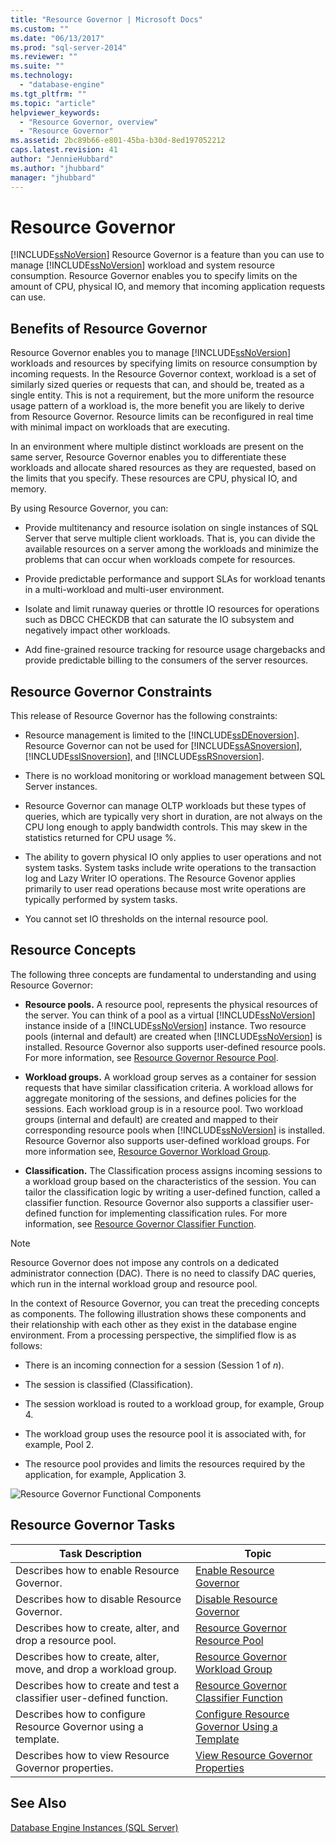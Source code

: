 ```yaml
---
title: "Resource Governor | Microsoft Docs"
ms.custom: ""
ms.date: "06/13/2017"
ms.prod: "sql-server-2014"
ms.reviewer: ""
ms.suite: ""
ms.technology: 
  - "database-engine"
ms.tgt_pltfrm: ""
ms.topic: "article"
helpviewer_keywords: 
  - "Resource Governor, overview"
  - "Resource Governor"
ms.assetid: 2bc89b66-e801-45ba-b30d-8ed197052212
caps.latest.revision: 41
author: "JennieHubbard"
ms.author: "jhubbard"
manager: "jhubbard"
---
```

# Resource Governor
  [!INCLUDE[ssNoVersion](../../../includes/ssnoversion-md.md)] Resource Governor is a feature than you can use to manage [!INCLUDE[ssNoVersion](../../../includes/ssnoversion-md.md)] workload and system resource consumption. Resource Governor enables you to specify limits on the amount of CPU, physical IO, and memory that incoming application requests can use.  
  
## Benefits of Resource Governor  
 Resource Governor enables you to manage [!INCLUDE[ssNoVersion](../../../includes/ssnoversion-md.md)] workloads and resources by specifying limits on resource consumption by incoming requests. In the Resource Governor context, workload is a set of similarly sized queries or requests that can, and should be, treated as a single entity. This is not a requirement, but the more uniform the resource usage pattern of a workload is, the more benefit you are likely to derive from Resource Governor. Resource limits can be reconfigured in real time with minimal impact on workloads that are executing.  
  
 In an environment where multiple distinct workloads are present on the same server, Resource Governor enables you to differentiate these workloads and allocate shared resources as they are requested, based on the limits that you specify. These resources are CPU, physical IO, and memory.  
  
 By using Resource Governor, you can:  
  
-   Provide multitenancy and resource isolation on single instances of SQL Server that serve multiple client workloads. That is, you can divide the available resources on a server among the workloads and minimize the problems that can occur when workloads compete for resources.  
  
-   Provide predictable performance and support SLAs for workload tenants in a multi-workload and multi-user environment.  
  
-   Isolate and limit runaway queries or throttle IO resources for operations such as DBCC CHECKDB that can saturate the IO subsystem and negatively impact other workloads.  
  
-   Add fine-grained resource tracking for resource usage chargebacks and provide predictable billing to the consumers of the server resources.  
  
## Resource Governor Constraints  
 This release of Resource Governor has the following constraints:  
  
-   Resource management is limited to the [!INCLUDE[ssDEnoversion](../../includes/ssdenoversion-md.md)]. Resource Governor can not be used for [!INCLUDE[ssASnoversion](../../includes/ssasnoversion-md.md)], [!INCLUDE[ssISnoversion](../../includes/ssisnoversion-md.md)], and [!INCLUDE[ssRSnoversion](../../includes/ssrsnoversion-md.md)].  
  
-   There is no workload monitoring or workload management between SQL Server instances.  
  
-   Resource Governor can manage OLTP workloads but these types of queries, which are typically very short in duration, are not always on the CPU long enough to apply bandwidth controls. This may skew in the statistics returned for CPU usage %.  
  
-   The ability to govern physical IO only applies to user operations and not system tasks. System tasks include write operations to the transaction log and Lazy Writer IO operations. The Resource Govenor applies primarily to user read operations because most write operations are typically performed by system tasks.  
  
-   You cannot set IO thresholds on the internal resource pool.  
  
## Resource Concepts  
 The following three concepts are fundamental to understanding and using Resource Governor:  
  
-   **Resource pools.** A resource pool, represents the physical resources of the server. You can think of a pool as a virtual [!INCLUDE[ssNoVersion](../../../includes/ssnoversion-md.md)] instance inside of a [!INCLUDE[ssNoVersion](../../../includes/ssnoversion-md.md)] instance. Two resource pools (internal and default) are created when [!INCLUDE[ssNoVersion](../../../includes/ssnoversion-md.md)] is installed. Resource Governor also supports user-defined resource pools. For more information, see [Resource Governor Resource Pool](resource-governor-resource-pool.md).  
  
-   **Workload groups.** A workload group serves as a container for session requests that have similar classification criteria. A workload allows for aggregate monitoring of the sessions, and defines policies for the sessions. Each workload group is in a resource pool. Two workload groups (internal and default) are created and mapped to their corresponding resource pools when [!INCLUDE[ssNoVersion](../../../includes/ssnoversion-md.md)] is installed. Resource Governor also supports user-defined workload groups. For more information see, [Resource Governor Workload Group](resource-governor-workload-group.md).  
  
-   **Classification.** The Classification process assigns incoming sessions to a workload group based on the characteristics of the session. You can tailor the classification logic by writing a user-defined function, called a classifier function. Resource Governor also supports a classifier user-defined function for implementing classification rules. For more information, see [Resource Governor Classifier Function](resource-governor-classifier-function.md).  
  
> [!NOTE]  
>  Resource Governor does not impose any controls on a dedicated administrator connection (DAC). There is no need to classify DAC queries, which run in the internal workload group and resource pool.  
  
 In the context of Resource Governor, you can treat the preceding concepts as components. The following illustration shows these components and their relationship with each other as they exist in the database engine environment. From a processing perspective, the simplified flow is as follows:  
  
-   There is an incoming connection for a session (Session 1 of *n*).  
  
-   The session is classified (Classification).  
  
-   The session workload is routed to a workload group, for example, Group 4.  
  
-   The workload group uses the resource pool it is associated with, for example, Pool 2.  
  
-   The resource pool provides and limits the resources required by the application, for example, Application 3.  
  
 ![Resource Governor Functional Components](../../2014/database-engine/media/rg-basic-funct-components.gif "Resource Governor Functional Components")  
  
## Resource Governor Tasks  
  
|Task Description|Topic|  
|----------------------|-----------|  
|Describes how to enable Resource Governor.|[Enable Resource Governor](resource-governor.md)|  
|Describes how to disable Resource Governor.|[Disable Resource Governor](disable-resource-governor.md)|  
|Describes how to create, alter, and drop a resource pool.|[Resource Governor Resource Pool](resource-governor-resource-pool.md)|  
|Describes how to create, alter, move, and drop a workload group.|[Resource Governor Workload Group](resource-governor-workload-group.md)|  
|Describes how to create and test a classifier user-defined function.|[Resource Governor Classifier Function](resource-governor-classifier-function.md)|  
|Describes how to configure Resource Governor using a template.|[Configure Resource Governor Using a Template](configure-resource-governor-using-a-template.md)|  
|Describes how to view Resource Governor properties.|[View Resource Governor Properties](view-resource-governor-properties.md)|  
  
## See Also  
 [Database Engine Instances &#40;SQL Server&#41;](../../database-engine/configure-windows/database-engine-instances-sql-server.md)  
  
  